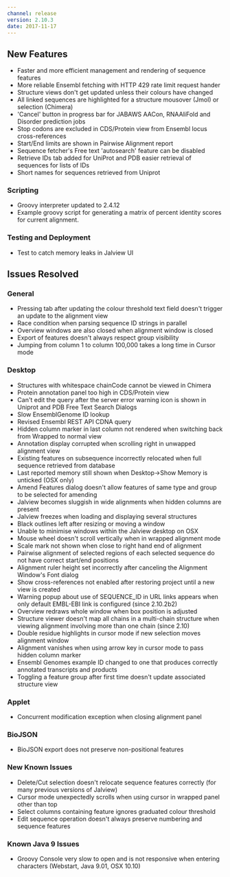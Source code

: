 ```yaml
---
channel: release
version: 2.10.3
date: 2017-11-17
---
```


## New Features



  - <!-- JAL-2446 -->  Faster and more efficient management and rendering of sequence features
  - <!-- JAL 2523-->  More reliable Ensembl fetching with HTTP 429 rate limit request hander
  - <!-- JAL-2773 -->  Structure views don't get updated unless their colours have changed
  - <!-- JAL-2495 -->  All linked sequences are highlighted for a structure mousover (Jmol) or selection (Chimera)
  - <!-- JAL-2790 -->  'Cancel' button in progress bar for JABAWS AACon, RNAAliFold and Disorder prediction jobs
  - <!-- JAL-2617 -->  Stop codons are excluded in CDS/Protein view from Ensembl locus cross-references
  - <!-- JAL-2685 -->  Start/End limits are shown in Pairwise Alignment report
  - <!-- JAL-2810 -->  Sequence fetcher's Free text 'autosearch' feature can be disabled
  - <!-- JAL-2810 -->  Retrieve IDs tab added for UniProt and PDB easier retrieval of sequences for lists of IDs
  - <!-- JAL-2758 -->  Short names for sequences retrieved from Uniprot


### Scripting
  - Groovy interpreter updated to 2.4.12
  - Example groovy script for generating a matrix of percent identity scores for current alignment.


### Testing and Deployment
  - <!-- JAL-2727 -->  Test to catch memory leaks in Jalview UI


## Issues Resolved



### General
  - <!-- JAL-2643 -->  Pressing tab after updating the colour threshold text field doesn't trigger an update to the alignment view
  - <!-- JAL-2682 -->  Race condition when parsing sequence ID strings in parallel
  - <!-- JAL-2608 -->  Overview windows are also closed when alignment window is closed
  - <!-- JAL-2548 -->  Export of features doesn't always respect group visibility
  - <!-- JAL-2831 -->  Jumping from column 1 to column 100,000 takes a long time in Cursor mode


### Desktop
  - <!-- JAL-2777 -->  Structures with whitespace chainCode cannot be viewed in Chimera
  - <!-- JAL-2728 -->  Protein annotation panel too high in CDS/Protein view
  - <!-- JAL-2757 -->  Can't edit the query after the server error warning icon is shown in Uniprot and PDB Free Text Search Dialogs
  - <!-- JAL-2253 -->  Slow EnsemblGenome ID lookup
  - <!-- JAL-2529 -->  Revised Ensembl REST API CDNA query
  - <!-- JAL-2739 -->  Hidden column marker in last column not rendered when switching back from Wrapped to normal view
  - <!-- JAL-2768 -->  Annotation display corrupted when scrolling right in unwapped alignment view
  - <!-- JAL-2542 -->  Existing features on subsequence incorrectly relocated when full sequence retrieved from database
  - <!-- JAL-2733 -->  Last reported memory still shown when Desktop->Show Memory is unticked (OSX only)
  - <!-- JAL-2658 -->  Amend Features dialog doesn't allow features of same type and group to be selected for amending
  - <!-- JAL-2524 -->  Jalview becomes sluggish in wide alignments when hidden columns are present
  - <!-- JAL-2392 -->  Jalview freezes when loading and displaying several structures
  - <!-- JAL-2732 -->  Black outlines left after resizing or moving a window
  - <!-- JAL-1900,JAL-1625 -->  Unable to minimise windows within the Jalview desktop on OSX
  - <!-- JAL-2667 -->  Mouse wheel doesn't scroll vertically when in wrapped alignment mode
  - <!-- JAL-2636 -->  Scale mark not shown when close to right hand end of alignment
  - <!-- JAL-2684 -->  Pairwise alignment of selected regions of each selected sequence do not have correct start/end positions
  - <!-- JAL-2793 -->  Alignment ruler height set incorrectly after canceling the Alignment Window's Font dialog
  - <!-- JAL-2036 -->  Show cross-references not enabled after restoring project until a new view is created
  - <!-- JAL-2756 -->  Warning popup about use of SEQUENCE_ID in URL links appears when only default EMBL-EBI link is configured (since 2.10.2b2)
  - <!-- JAL-2775 -->  Overview redraws whole window when box position is adjusted
  - <!-- JAL-2225 -->  Structure viewer doesn't map all chains in a multi-chain structure when viewing alignment involving more than one chain (since 2.10)
  - <!-- JAL-2811 -->  Double residue highlights in cursor mode if new selection moves alignment window
  - <!-- JAL-2837,JAL-2840 -->  Alignment vanishes when using arrow key in cursor mode to pass hidden column marker
  - <!-- JAL-2679 -->  Ensembl Genomes example ID changed to one that produces correctly annotated transcripts and products
  - <!-- JAL-2776 -->  Toggling a feature group after first time doesn't update associated structure view


### Applet
  - <!-- JAL-2687 -->  Concurrent modification exception when closing alignment panel


### BioJSON
  - <!-- JAL-2546 -->  BioJSON export does not preserve non-positional features


### New Known Issues
  - <!-- JAL-2541 -->  Delete/Cut selection doesn't relocate sequence features correctly (for many previous versions of Jalview)
  - <!-- JAL-2841 -->  Cursor mode unexpectedly scrolls when using cursor in wrapped panel other than top
  - <!-- JAL-2791 -->  Select columns containing feature ignores graduated colour threshold
  - <!-- JAL-2822,JAL-2823 -->  Edit sequence operation doesn't always preserve numbering and sequence features


### Known Java 9 Issues
  - <!-- JAL-2902 -->  Groovy Console very slow to open and is not responsive when entering characters (Webstart, Java 9.01, OSX 10.10)
